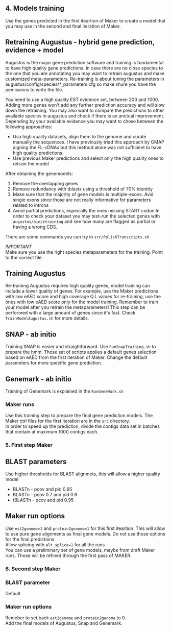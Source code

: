 ## 4. Models training

Use the genes predicted in the first iteartion of Maker to create a model that you may use in the second and final iteration of Maker.

## Retraining Augustus - hybrid gene prediction, evidence + model

Augustus is the major gene prediction software and training is fundamental to have high quality gene predictions. In case there are no close species to the one that you are annotating you may want to retrain augustus and make customized meta-parameters. 
Re-training is about tuning the parameters in augustus/config/species/*_parameters.cfg so make shure you have the pemissions to write the file.     

You need to use a high quality EST evidence set, between 200 and 1000. Adding more genes won't add any further prediction accuracy and will slow down the retraining. You may also want to compare the predictions to other available species in augustus and check if there is an anctual improvement.      
Depending by your available evidence you may want to chose between the following approaches:        
- Usa high quality datasets, align them to the genome and curate manually the sequences. I have previously tried this approach by GMAP aigning the FL-cDNAs but this method alone was not sufficient to have high quality predictions.       
- Use previous Maker predictions and select only the high quality ones to retrain the model        

After obtaining the genemodels:
1) Remove the overlapping genes
2) Remove redundancy with tblastx using a threshold of 70% identity
3) Make sure that the majority of gene models is multiple-exons. Avid single exons since those are not really informative for parameters related to introns      
4) Avoid partial predictions, especially the ones missing START codon
In order to check your dataset you may test-run the selected genes with ```augustus/bin/etraining``` and see how many are flagged as partial or having a wrong CDS.      

There are some commands you can try in ```src/PolishTranscripts.sh```       

*IMPORTANT*    	   
Make sure you use the right species metaparameters for the training. Point to the correct file.

## Training Augustus

Re-training Augustus requires high quality genes, model	training can include a lower quality of genes. For example, use the Maker predictions with low eAED score and high coverage Q.I. values for re-training, use the ones with low eAED score only for the model training. 
Remember to train your model after you retrain the metaparameters! This step can be performed with a large amount of genes since it's fast. Check ```TrainModelAugustus.sh``` for more details.              

## SNAP - ab initio

Training SNAP is easier and straightforward. Use ```RunSnapTraining.sh``` to prepare the hmm. Those set of scripts applies a default genes selection based on eAED from the first iteration of Maker. Change the default parameters for more specific gene prediction.      

## Genemark - ab initio
 
Training of Genemark is explained in the ```RunGeneMark.sh```


### Maker runs
Use this training step to prepare the final gene prediction models. The Maker ctrl files for the first iteration are in the ```src``` directory.       
In order to speed up the prediction, divide the contigs data set in batches that contain at maximum 1000 contigs each.

### 5. First step Maker

## BLAST parameters

Use higher thresholds for BLAST alignmets, this will allow a higher quality model      
- BLASTn - pcov and pid 0.95
- BLASTn - pcov 0.7 and pid 0.6
- tBLASTn - pcov and pid 0.95

## Maker run options

Use ```est2genome=1``` and ```protein2genome=1``` for this first iteartion. This will allow to use pure gene alignments as final gene models. Do not use those options for the final predictions.      
Allow splicing with ```alt_splice=1``` for all the runs     
You can use a preliminary set of gene models, maybe from draft Maker runs. Those will be refined through the first pass of MAKER.    

### 6. Second step Maker

### BLAST parameter

Default       

### Maker run options

Remeber to set back ```est2genome``` and ```protein2genome``` to 0.     
Add the final models of Augustus, Snap and Genemark.     
